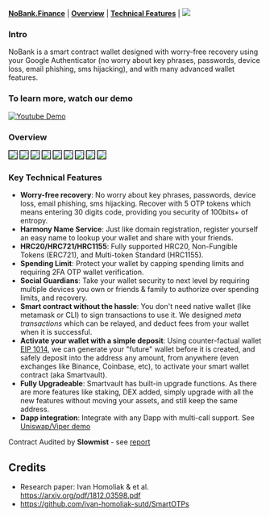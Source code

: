 [**NoBank.Finance**](https://no-bank.finance) |
[**Overview**](#overview) |
[**Technical Features**](#key-technical-features) |
[![](https://github.com/adirery/nobank/actions/workflows/heroku.yml/badge.svg?branch=develop)](https://github.com/adirery/nobank/actions/workflows/heroku.yml)

</p>

### Intro

NoBank is a smart contract wallet designed with worry-free recovery using your Google Authenticator (no worry about key phrases, passwords, device loss, email phishing, sms hijacking), and with many advanced wallet features.

### To learn more, watch our demo

[![Youtube Demo](docs/Slide1.png)](https://youtu.be/R8IbQo_eZ3I)

### Overview

<kbd style="margin-bottom: 10px"><img src="docs/Slide2.png" style="border: 1px solid black" /></kbd>
<kbd style="margin-bottom: 10px"><img src="docs/Slide3.png" style="border: 1px solid black" /></kbd>
<kbd style="margin-bottom: 10px"><img src="docs/Slide4.png" style="border: 1px solid black" /></kbd>
<kbd style="margin-bottom: 10px"><img src="docs/Slide5.png" style="border: 1px solid black" /></kbd>
<kbd style="margin-bottom: 10px"><img src="docs/Slide6.png" style="border: 1px solid black" /></kbd>
<kbd style="margin-bottom: 10px"><img src="docs/Slide7.png" style="border: 1px solid black" /></kbd>
<kbd style="margin-bottom: 10px"><img src="docs/Slide8.png" style="border: 1px solid black" /></kbd>
<kbd style="margin-bottom: 10px"><img src="docs/Slide9.png" style="border: 1px solid black" /></kbd>
<kbd style="margin-bottom: 10px"><img src="docs/Slide10.png" style="border: 1px solid black" /></kbd>

### Key Technical Features

- **Worry-free recovery**: No worry about key phrases, passwords, device loss, email phishing, sms hijacking. Recover with 5 OTP tokens which means entering 30 digits code, providing you security of 100bits+ of entropy.
- **Harmony Name Service**: Just like domain registration, register yourself an easy name to lookup your wallet and share with your friends.
- **HRC20/HRC721/HRC1155**: Fully supported HRC20, Non-Fungible Tokens (ERC721), and Multi-token Standard (HRC1155).
- **Spending Limit**: Protect your wallet by capping spending limits and requiring 2FA OTP wallet verification.
- **Social Guardians**: Take your wallet security to next level by requiring multiple devices you own or friends & family to authorize over spending limits, and recovery.
- **Smart contract without the hassle**: You don't need native wallet (like metamask or CLI) to sign transactions to use it. We designed _meta transactions_ which can be relayed, and deduct fees from your wallet when it is successful.
- **Activate your wallet with a simple deposit**: Using counter-factual wallet [EIP 1014](https://eips.ethereum.org/EIPS/eip-1014), we can generate your "future" wallet before it is created, and safely deposit into the address any amount, from anywhere (even exchanges like Binance, Coinbase, etc), to activate your smart wallet contract (aka Smartvault).
- **Fully Upgradeable**: Smartvault has built-in upgrade functions. As there are more features like staking, DEX added, simply upgrade with all the new features without moving your assets, and still keep the same address.
- **Dapp integration**: Integrate with any Dapp with multi-call support. See [Uniswap/Viper demo](https://github.com/hashmesan/harmony-totp/wiki/Integrating-DAPP)

Contract Audited by **Slowmist** - see [report](/audit/SlowMist%20Audit%20Report.pdf)

## Credits

- Research paper: Ivan Homoliak & et al. https://arxiv.org/pdf/1812.03598.pdf
- https://github.com/ivan-homoliak-sutd/SmartOTPs
